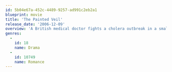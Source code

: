 ```yaml
---
id: 5b04e67a-452c-4489-9257-ad991c2eb2a1
blueprint: movie
title: 'The Painted Veil'
release_date: '2006-12-09'
overview: 'A British medical doctor fights a cholera outbreak in a small Chinese village, while also being trapped at home in a loveless marriage to an unfaithful wife.'
genres:
  -
    id: 18
    name: Drama
  -
    id: 10749
    name: Romance
---
```

